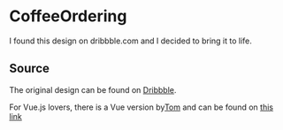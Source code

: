 # CoffeeOrdering
I found this design on dribbble.com and I decided to bring it to life.

## Source
The original design can be found on [Dribbble](https://dribbble.com/shots/1920183-Coffee-Maker-App).

For Vue.js lovers, there is a Vue version by[Tom](https://twitter.com/sixfoot3/) and can be found on [this link](https://codepen.io/anon/pen/VdaMYr)


